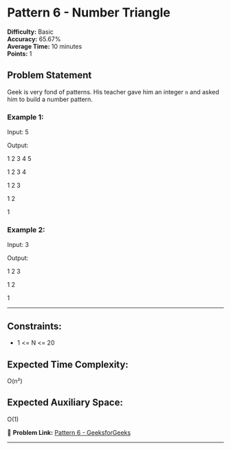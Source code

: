 # Pattern 6 - Number Triangle

**Difficulty:** Basic  
**Accuracy:** 65.67%  
**Average Time:** 10 minutes  
**Points:** 1  

## Problem Statement
Geek is very fond of patterns. His teacher gave him an integer `n` and asked him to build a number pattern.

### Example 1:
Input:
5

Output:

1 2 3 4 5

1 2 3 4

1 2 3

1 2

1

### Example 2:
Input:
3

Output:

1 2 3

1 2

1

---

## Constraints:
- 1 <= N <= 20

## Expected Time Complexity:
O(n²)

## Expected Auxiliary Space:
O(1)

🔗 **Problem Link:** [Pattern 6 - GeeksforGeeks](https://www.geeksforgeeks.org/problems/triangle-number-1661489840/1)


---
